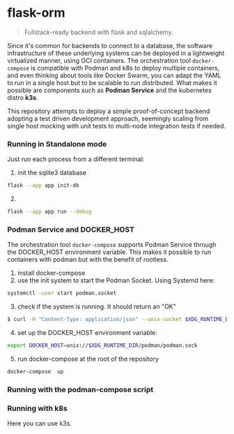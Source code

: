 # flask-orm
> Fullstack-ready backend with flask and sqlalchemy.

Since it's common for backends to connect to a database, the software infrastructure of these underlying systems can be deployed in a lightweight virtualized manner, using OCI containers. The orchestration tool ```docker-compose``` is compatible with Podman and k8s to deploy multiple containers, and even thinking about tools like Docker Swarm, you can adapt the YAML to run in a single host but to be scalable to run distributed. What makes it possible are components such as __Podman Service__ and the kubernetes distro __k3s__.

This repository attempts to deploy a simple proof-of-concept backend adopting a test driven development approach, seemingly scaling from single host mocking with unit tests to multi-node integration tests if needed.

### Running in Standalone mode
Just run each process from a different terminal:

1. init the sqlite3 database
```sh
flask --app app init-db
```

2.
```sh
flask --app app run --debug
```

### Podman Service and DOCKER_HOST
The orchestration tool ```docker-compose``` supports Podman Service through the DOCKER_HOST environment variable. This makes it possible to run containers with podman but with the benefit of rootless.

1. install docker-compose
2. use the init system to start the Podman Socket. Using Systemd here:
```sh
systemctl -user start podman.socket
```
3. check if the system is running. It should return an "OK"
```sh
$ curl -H "Content-Type: application/json" --unix-socket $XDG_RUNTIME_DIR/podman/podman.sock http://localhost/_ping
```
4. set up the DOCKER_HOST environment variable:
```sh
export DOCKER_HOST=unix://$XDG_RUNTIME_DIR/podman/podman.sock
```

5. run docker-compose at the root of the repository
```sh
docker-compose  up
```

### Running with the podman-compose script
### Running with k8s
Here you can use k3s.
